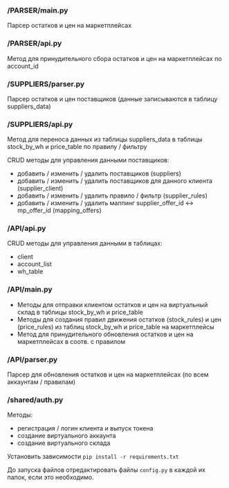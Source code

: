 ### /PARSER/main.py
Парсер остатков и цен на маркетплейсах

### /PARSER/api.py
Метод для принудительного сбора остатков и цен на маркетплейсах по account_id

### /SUPPLIERS/parser.py
Парсер остатков и цен поставщиков (данные записываются в таблицу suppliers_data)

### /SUPPLIERS/api.py
Метод для переноса данных из таблицы suppliers_data в таблицы stock_by_wh и price_table по правилу / фильтру

CRUD методы для управления данными поставщиков:
- добавить / изменить / удалить поставщиков (suppliers)
- добавить / изменить / удалить поставщиков для данного клиента (supplier_client)
- добавить / изменить / удалить правило / фильтр (supplier_rules)
- добавить / изменить / удалить маппинг supplier_offer_id <-> mp_offer_id (mapping_offers)

### /API/api.py
CRUD методы для управления данными в таблицах:
- client
- account_list
- wh_table

### /API/main.py

- Методы для отправки клиентом остатков и цен на виртуальный склад в таблицы stock_by_wh и price_table
- Методы для создания правил движения остатков (stock_rules) и цен (price_rules) из таблиц stock_by_wh и price_table на маркетплейсы
- Метод для принудительного обновления остатков и цен на маркетплейсах в соотв. с правилом

### /API/parser.py
Парсер для обновления остатков и цен на маркетплейсах (по всем аккаунтам / правилам)

### /shared/auth.py
Методы:
- регистрация / логин клиента и выпуск токена
- cоздание виртуального аккаунта
- создание виртуального склада


Установить зависимости `pip install -r requirements.txt`

До запуска файлов отредактировать файлы `config.py` в каждой их папок, если это необходимо.